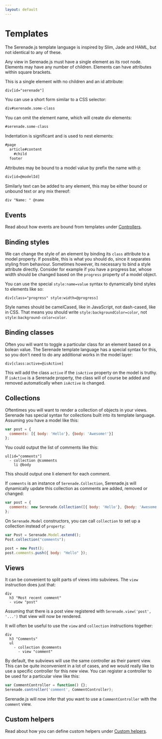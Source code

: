```yaml
---
layout: default
---
```


# Templates

The Serenade.js template language is inspired by Slim, Jade and HAML, but not
identical to any of these.

Any view in Serenade.js must have a single element as its root node. Elements
may have any number of children. Elements can have attributes within square
brackets.

This is a single element with no children and an id attribute:

``` html
div[id="serenade"]
```

You can use a short form similar to a CSS selector:

``` html
div#serenade.some-class
```

You can omit the element name, which will create div elements:

``` html
#serenade.some-class
```

Indentation is significant and is used to nest elements:

``` html
#page
  article#content
    #child
  footer
```

Attributes may be bound to a model value by prefix the name with `@`:

``` html
div[id=@modelId]
```

Similarly text can be added to any element, this may be either bound or unbound
text or any mix thereof:

``` html
div "Name: " @name
```

## Events

Read about how events are bound from templates under [Controllers](controllers.html).

## Binding styles

We can change the style of an element by binding its `class` attribute to a
model property. If possible, this is what you should do, since it separates
styling from behaviour. Sometimes however, its necessary to bind a style
attribute directly. Consider for example if you have a progress bar, whose
width should be changed based on the `progress` property of a model object.

You can use the special `style:name=value` syntax to dynamically bind styles to
elements like so:

```
div[class="progress" style:width=@progress]
```

Style names should be camelCased, like in JavaScript, not dash-cased, like in
CSS. That means you should write `style:backgroundColor=color`, not
`style:background-color=color`.

## Binding classes

Often you will want to toggle a particular class for an element based on a
bolean value. The Serenade template language has a special syntax for this,
so you don't need to do any additional works in the model layer:

```
div[class:active=@isActive]
```

This will add the class `active` if the `isActive` property on the model is
truthy. If `isActive` is a Serenade property, the class will of course be added
and removed automatically when `isActive` is changed.

## Collections

Oftentimes you will want to render a collection of objects in your views.
Serenade has special syntax for collections built into its template language.
Assuming you have a model like this:

``` javascript
var post = {
  comments: [{ body: 'Hello'}, {body: 'Awesome!'}]
};
```

You could output the list of comments like this:

```
ul[id="comments"]
  - collection @comments
    li @body
```

This should output one li element for each comment.

If `comments` is an instance of `Serenade.Collection`, Serenade.js will
dynamically update this collection as comments are added, removed or changed:

``` javascript
var post = {
  comments: new Serenade.Collection([{ body: 'Hello'}, {body: 'Awesome!'}])
};
```

On `Serenade.Model` constructors, you can call `collection` to set up a
collection instead of `property`:

``` javascript
var Post = Serenade.Model.extend();
Post.collection("comments");

post = new Post();
post.comments.push({ body: "Hello" });
```

## Views

It can be convenient to split parts of views into subviews. The `view`
instruction does just that:

```
div
  h3 "Most recent comment"
  - view "post"
```

Assuming that there is a post view registered with `Serenade.view('post',
'...')` that view will now be rendered.

It will often be useful to use the `view` and `collection` instructions
together:

```
div
  h3 "Comments"
  ul
    - collection @comments
      - view "comment"
```

By default, the subviews will use the same controller as their parent view.
This can be quite inconvenient in a lot of cases, and we would really like to
use a specific controller for this new view. You can register a controller to
be used for a particular view like this:

``` javascript
var CommentController = function() {};
Serenade.controller('comment', CommentController);
```

Serenade.js will now infer that you want to use a `CommentController` with the
`comment` view.

## Custom helpers

Read about how you can define custom helpers under [Custom helpers](custom_helpers.html).
